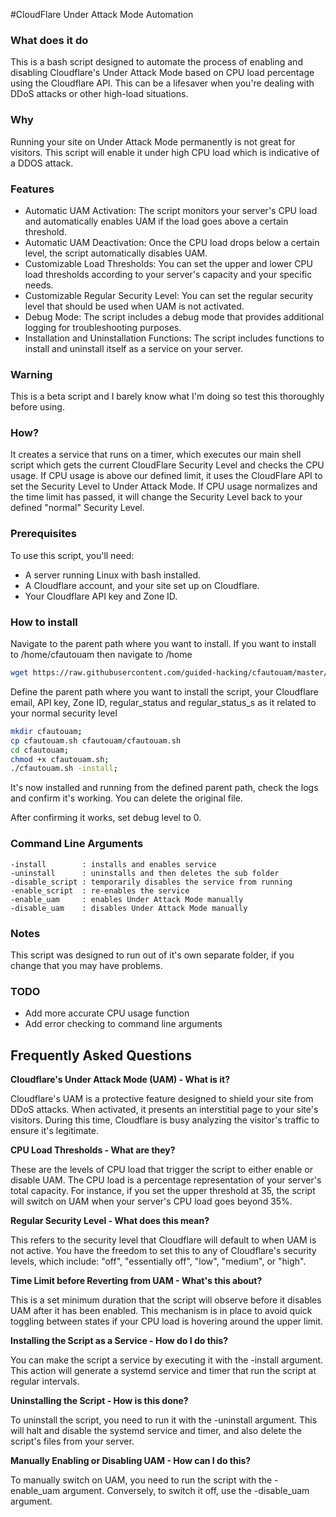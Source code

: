 #CloudFlare Under Attack Mode Automation
### What does it do
This is a bash script designed to automate the process of enabling and disabling Cloudflare's Under Attack Mode based on CPU load percentage using the Cloudflare API.  This can be a lifesaver when you're dealing with DDoS attacks or other high-load situations.

### Why
Running your site on Under Attack Mode permanently is not great for visitors.  This script will enable it under high CPU load which is indicative of a DDOS attack.

### Features
-   Automatic UAM Activation: The script monitors your server's CPU load and automatically enables UAM if the load goes above a certain threshold.
-   Automatic UAM Deactivation: Once the CPU load drops below a certain level, the script automatically disables UAM.
-   Customizable Load Thresholds: You can set the upper and lower CPU load thresholds according to your server's capacity and your specific needs.
-   Customizable Regular Security Level: You can set the regular security level that should be used when UAM is not activated.
-   Debug Mode: The script includes a debug mode that provides additional logging for troubleshooting purposes.
-   Installation and Uninstallation Functions: The script includes functions to install and uninstall itself as a service on your server.

### Warning
This is a beta script and I barely know what I'm doing so test this thoroughly before using.

### How?
It creates a service that runs on a timer, which executes our main shell script which gets the current CloudFlare Security Level and checks the CPU usage.  If CPU usage is above our defined limit, it uses the CloudFlare API to set the Security Level to Under Attack Mode.  If CPU usage normalizes and the time limit has passed, it will change the Security Level back to your defined "normal" Security Level.

### Prerequisites
To use this script, you'll need:

-   A server running Linux with bash installed.
-   A Cloudflare account, and your site set up on Cloudflare.
-   Your Cloudflare API key and Zone ID.

### How to install

Navigate to the parent path where you want to install.  If you want to install to
/home/cfautouam then navigate to /home

```bash
wget https://raw.githubusercontent.com/guided-hacking/cfautouam/master/cfautouam.sh;
```

Define the parent path where you want to install the script, your Cloudflare email, API key, Zone ID, regular_status and regular_status_s as it related to your normal security level

```bash
mkdir cfautouam;
cp cfautouam.sh cfautouam/cfautouam.sh
cd cfautouam;
chmod +x cfautouam.sh;
./cfautouam.sh -install;
```

It's now installed and running from the defined parent path, check the logs and confirm it's working.  You can delete the original file.

After confirming it works, set debug level to 0.


### Command Line Arguments
```
-install        : installs and enables service
-uninstall      : uninstalls and then deletes the sub folder
-disable_script : temporarily disables the service from running
-enable_script  : re-enables the service
-enable_uam     : enables Under Attack Mode manually
-disable_uam    : disables Under Attack Mode manually
```

### Notes
This script was designed to run out of it's own separate folder, if you change that you may have problems.

### TODO
* Add more accurate CPU usage function
* Add error checking to command line arguments

Frequently Asked Questions
--------------------------

**Cloudflare's Under Attack Mode (UAM) - What is it?**

Cloudflare's UAM is a protective feature designed to shield your site from DDoS attacks. When activated, it presents an interstitial page to your site's visitors. During this time, Cloudflare is busy analyzing the visitor's traffic to ensure it's legitimate.

**CPU Load Thresholds - What are they?**

These are the levels of CPU load that trigger the script to either enable or disable UAM. The CPU load is a percentage representation of your server's total capacity. For instance, if you set the upper threshold at 35, the script will switch on UAM when your server's CPU load goes beyond 35%.

**Regular Security Level - What does this mean?**

This refers to the security level that Cloudflare will default to when UAM is not active. You have the freedom to set this to any of Cloudflare's security levels, which include: "off", "essentially off", "low", "medium", or "high".

**Time Limit before Reverting from UAM - What's this about?**

This is a set minimum duration that the script will observe before it disables UAM after it has been enabled. This mechanism is in place to avoid quick toggling between states if your CPU load is hovering around the upper limit.

**Installing the Script as a Service - How do I do this?**

You can make the script a service by executing it with the -install argument. This action will generate a systemd service and timer that run the script at regular intervals.

**Uninstalling the Script - How is this done?**

To uninstall the script, you need to run it with the -uninstall argument. This will halt and disable the systemd service and timer, and also delete the script's files from your server.

**Manually Enabling or Disabling UAM - How can I do this?**

To manually switch on UAM, you need to run the script with the -enable_uam argument. Conversely, to switch it off, use the -disable_uam argument.
